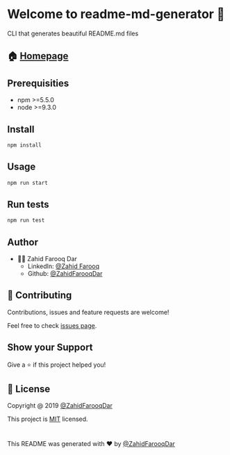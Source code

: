 # Welcome to readme-md-generator 👋
CLI that generates beautiful README.md files
## 🏠  [Homepage](github.com/ZahidFarooqDar/readme-generator)
## Prerequisities
* npm >=5.5.0
* node >=9.3.0
## Install
```sh
npm install
```
## Usage
```sh
npm run start
```
## Run tests
```sh
npm run test
```
## Author

* 🙍‍♂️ Zahid Farooq Dar
  * LinkedIn: [@Zahid Farooq](https://www.linkedin.com/in/zahid-farooq-dar/)
  * Github: [@ZahidFarooqDar](https://github.com/ZahidFarooqDar)

## 🤝 Contributing

Contributions, issues and feature requests are welcome!

Feel free to check [issues page](https://stackoverflow.com/questions/61156173/find-all-my-contributions-including-issues).
## Show your Support
Give a ⭐ if this project helped you!

## 📝 License

 Copyright @ 2019 [@ZahidFarooqDar](https://github.com/ZahidFarooqDar)

This project is [MIT](http://it.mitindia.edu/) licensed.

# 

This README was generated with ❤️ by [@ZahidFarooqDar](https://github.com/ZahidFarooqDar)
